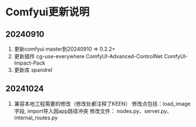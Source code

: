 # Comfyui更新说明

## 20240910
1. 更新comfyui master到20240910 => 0.2.2+
2. 更新插件 
cg-use-everywhere
ComfyUI-Advanced-ControlNet
ComfyUI-Impact-Pack
3. 更新库
spandrel

## 20241024
1. 兼容本地工程需要的修改（修改处都注释了KEEN）
   修改点包括：load_image字段, import导入因app路径冲突
   修改文件： nodes.py、server.py、internal_routes.py
